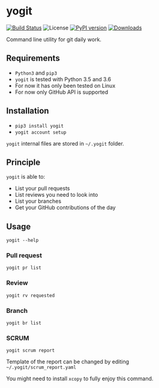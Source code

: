 # yogit

[![Build Status](https://travis-ci.org/hasboeuf/yogit.svg?branch=master)](https://travis-ci.org/hasboeuf/yogit)
![License](https://img.shields.io/github/license/mashape/apistatus.svg)
[![PyPI version](https://badge.fury.io/py/yogit.svg)](https://pypi.org/project/yogit/)
[![Downloads](https://pepy.tech/badge/yogit)](https://pepy.tech/project/yogit)

Command line utility for git daily work.

## Requirements

* `Python3` and `pip3`
* `yogit` is tested with Python 3.5 and 3.6
* For now it has only been tested on Linux
* For now only GitHub API is supported

## Installation

* `pip3 install yogit`
* `yogit account setup`

`yogit` internal files are stored in `~/.yogit` folder.

## Principle

`yogit` is able to:

* List your pull requests
* List reviews you need to look into
* List your branches
* Get your GitHub contributions of the day

## Usage

`yogit --help`

### Pull request

`yogit pr list`

### Review

`yogit rv requested`

### Branch

`yogit br list`

### SCRUM

`yogit scrum report`

Template of the report can be changed by editing `~/.yogit/scrum_report.yaml`

You might need to install `xcopy` to fully enjoy this command.
